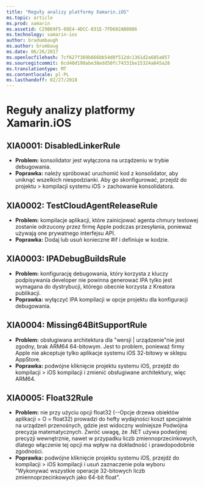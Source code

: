 ```yaml
---
title: "Reguły analizy platformy Xamarin.iOS"
ms.topic: article
ms.prod: xamarin
ms.assetid: C29B69F5-08E4-4DCC-831E-7FD692AB0886
ms.technology: xamarin-ios
author: bradumbaugh
ms.author: brumbaug
ms.date: 06/26/2017
ms.openlocfilehash: 7cf627f369b666bb54d0f512dc1361d2a685a057
ms.sourcegitcommit: 6cd40d190abe38edd50fc74331be15324a845a28
ms.translationtype: MT
ms.contentlocale: pl-PL
ms.lasthandoff: 02/27/2018
---
```

# <a name="xamarinios-analysis-rules"></a>Reguły analizy platformy Xamarin.iOS


## <a name="a-namexia0001xia0001-disabledlinkerrule"></a><a name="XIA0001"/>XIA0001: DisabledLinkerRule

- **Problem:** konsolidator jest wyłączona na urządzeniu w trybie debugowania.
- **Poprawka:** należy spróbować uruchomić kod z konsolidator, aby uniknąć wszelkich niespodzianki.
Aby go skonfigurować, przejdź do projektu > kompilacji systemu iOS > zachowanie konsolidatora.

## <a name="a-namexia0002xia0002-testcloudagentreleaserule"></a><a name="XIA0002"/>XIA0002: TestCloudAgentReleaseRule

- **Problem:** kompilacje aplikacji, które zainicjować agenta chmury testowej zostanie odrzucony przez firmę Apple podczas przesyłania, ponieważ używają one prywatnego interfejsu API.
- **Poprawka:** Dodaj lub usuń konieczne #if i definiuje w kodzie.

## <a name="a-namexia0003xia0003-ipadebugbuildsrule"></a><a name="XIA0003"/>XIA0003: IPADebugBuildsRule

- **Problem:** konfigurację debugowania, który korzysta z kluczy podpisywania developer nie powinna generować IPA tylko jest wymagana do dystrybucji, którego obecnie korzysta z Kreatora publikacji.
- **Poprawka:** wyłączyć IPA kompilacji w opcje projektu dla konfiguracji debugowania.

## <a name="a-namexia0004xia0004-missing64bitsupportrule"></a><a name="XIA0004"/>XIA0004: Missing64BitSupportRule

- **Problem:** obsługiwana architektura dla "wersji | urządzenie"nie jest zgodny, brak ARM64 64-bitowym. Jest to problem, ponieważ firmy Apple nie akceptuje tylko aplikacje systemu iOS 32-bitowy w sklepu AppStore.
- **Poprawka:** podwójne kliknięcie projektu systemu iOS, przejdź do kompilacji > iOS kompilacji i zmienić obsługiwane architektury, więc ARM64.

## <a name="a-namexia0005xia0005-float32rule"></a><a name="XIA0005"/>XIA0005: Float32Rule

- **Problem:** nie przy użyciu opcji float32 (--Opcje drzewa obiektów aplikacji = O = float32) prowadzi do hefty wydajności koszt specjalnie na urządzeń przenośnych, gdzie jest widoczny wolniejsze Podwójna precyzja matematycznych. Zwróć uwagę, że .NET używa podwójnej precyzji wewnętrznie, nawet w przypadku liczb zmiennoprzecinkowych, dlatego włączenie tej opcji ma wpływ na dokładność i prawdopodobnie zgodności.
- **Poprawka:** podwójne kliknięcie projektu systemu iOS, przejdź do kompilacji > iOS kompilacji i usuń zaznaczenie pola wyboru "Wykonywać wszystkie operacje 32-bitowych liczb zmiennoprzecinkowych jako 64-bit float".
